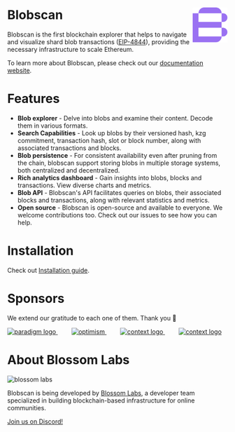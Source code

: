# Blobscan <a href="#"><img align="right" src=".github/assets/logo.svg" height="80px" /></a>

Blobscan is the first blockchain explorer that helps to navigate and visualize shard blob transactions ([EIP-4844](https://www.eip4844.com)), providing the necessary infrastructure to scale Ethereum.

To learn more about Blobscan, please check out our [documentation website](https://docs.blobscan.com).

# Features

- **Blob explorer** - Delve into blobs and examine their content. Decode them in various formats.
- **Search Capabilities** - Look up blobs by their versioned hash, kzg commitment, transaction hash, slot or block number, along with associated transactions and blocks.
- **Blob persistence** - For consistent availability even after pruning from the chain, blobscan support storing blobs in multiple storage systems, both centralized and decentralized.
- **Rich analytics dashboard** - Gain insights into blobs, blocks and transactions. View diverse charts and metrics.
- **Blob API** - Blobscan's API facilitates queries on blobs, their associated blocks and transactions, along with relevant statistics and metrics.
- **Open source** - Blobscan is open-source and available to everyone. We welcome contributions too. Check out our issues to see how you can help.

# Installation

Check out [Installation guide](https://docs.blobscan.com/docs/installation).

# Sponsors

We extend our gratitude to each one of them. Thank you 🙏

<p>
  <a href="https://ethereum.foundation">
    <picture>
      <source media="(prefers-color-scheme: dark)" srcset="https://esp.ethereum.foundation/_next/static/media/esp-logo.96fc01cc.svg"/>
      <img alt="paradigm logo" src="https://esp.ethereum.foundation/_next/static/media/esp-logo.96fc01cc.svg" width="auto" height="50"/>
    </picture>
  </a>
  &nbsp;&nbsp;&nbsp;&nbsp;&nbsp;&nbsp;&nbsp;
  <a href="https://www.optimism.io">
    <picture>
      <source media="(prefers-color-scheme: dark)" srcset="https://raw.githubusercontent.com/ethereum-optimism/brand-kit/main/assets/svg/Profile-Logo.svg"/>
      <img alt="optimism" src="https://raw.githubusercontent.com/ethereum-optimism/brand-kit/main/assets/svg/Profile-Logo.svg" width="auto" height="50"/>
    </picture>
  </a>
  &nbsp;&nbsp;&nbsp;&nbsp;&nbsp;&nbsp;&nbsp;
  <a href="https://scroll.io">
    <picture>
      <source media="(prefers-color-scheme: dark)" srcset="https://scroll.io/static/media/Scroll_InvertedLogo.ea3b717f2a3ae7275378c2d43550dd38.svg"/>
      <img alt="context logo" src="https://scroll.io/static/media/Scroll_FullLogo.07032ebd8a84b79128eb669f2822bc5e.svg" width="auto" height="50"/>
    </picture>
  </a>
  &nbsp;&nbsp;&nbsp;&nbsp;&nbsp;&nbsp;&nbsp;
  <a href="https://www.ethswarm.org">
    <picture>
      <source media="(prefers-color-scheme: dark)" srcset="https://docs.ethswarm.org/img/logo.svg"/>
      <img alt="context logo" src="https://docs.ethswarm.org/img/logo.svg" width="auto" height="50"/>
    </picture>
  </a>
</p>

# About Blossom Labs

![blossom labs](https://blossom.software/img/logo.svg)

Blobscan is being developed by [Blossom Labs](https://blossom.software/), a developer team specialized in building blockchain-based infrastructure for online communities.

[Join us on Discord!](https://discordapp.com/invite/fmqrqhkjHY/)
